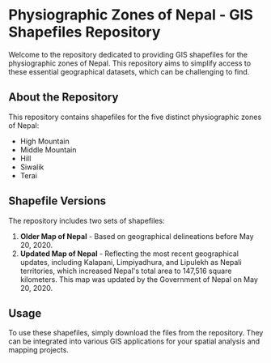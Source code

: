 # Physiographic Zones of Nepal - GIS Shapefiles Repository

Welcome to the repository dedicated to providing GIS shapefiles for the physiographic zones of Nepal. This repository aims to simplify access to these essential geographical datasets, which can be challenging to find.

## About the Repository

This repository contains shapefiles for the five distinct physiographic zones of Nepal:
- High Mountain
- Middle Mountain
- Hill
- Siwalik
- Terai

## Shapefile Versions

The repository includes two sets of shapefiles:
1. **Older Map of Nepal** - Based on geographical delineations before May 20, 2020.
2. **Updated Map of Nepal** - Reflecting the most recent geographical updates, including Kalapani, Limpiyadhura, and Lipulekh as Nepali territories, which increased Nepal's total area to 147,516 square kilometers. This map was updated by the Government of Nepal on May 20, 2020. 

## Usage

To use these shapefiles, simply download the files from the repository. They can be integrated into various GIS applications for your spatial analysis and mapping projects.
